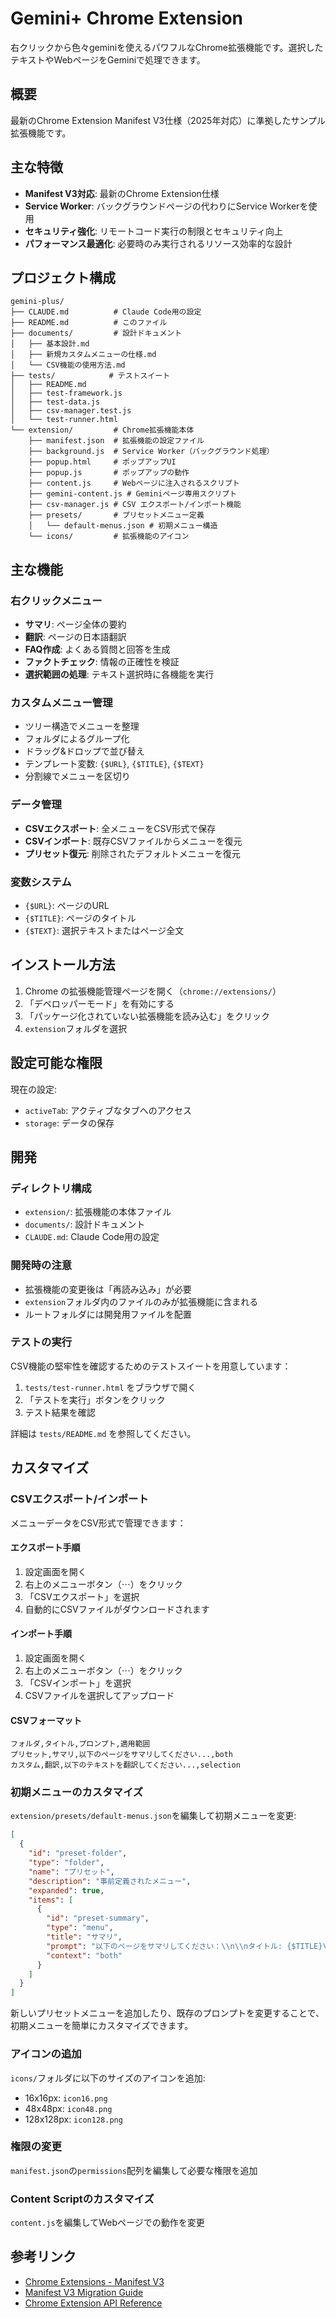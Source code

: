 # Gemini+ Chrome Extension

右クリックから色々geminiを使えるパワフルなChrome拡張機能です。選択したテキストやWebページをGeminiで処理できます。

## 概要

最新のChrome Extension Manifest V3仕様（2025年対応）に準拠したサンプル拡張機能です。

## 主な特徴

- **Manifest V3対応**: 最新のChrome Extension仕様
- **Service Worker**: バックグラウンドページの代わりにService Workerを使用
- **セキュリティ強化**: リモートコード実行の制限とセキュリティ向上
- **パフォーマンス最適化**: 必要時のみ実行されるリソース効率的な設計

## プロジェクト構成

```
gemini-plus/
├── CLAUDE.md          # Claude Code用の設定
├── README.md          # このファイル
├── documents/         # 設計ドキュメント
│   ├── 基本設計.md
│   ├── 新規カスタムメニューの仕様.md
│   └── CSV機能の使用方法.md
├── tests/            # テストスイート
│   ├── README.md
│   ├── test-framework.js
│   ├── test-data.js
│   ├── csv-manager.test.js
│   └── test-runner.html
└── extension/         # Chrome拡張機能本体
    ├── manifest.json  # 拡張機能の設定ファイル
    ├── background.js  # Service Worker（バックグラウンド処理）
    ├── popup.html     # ポップアップUI
    ├── popup.js       # ポップアップの動作
    ├── content.js     # Webページに注入されるスクリプト
    ├── gemini-content.js # Geminiページ専用スクリプト
    ├── csv-manager.js # CSV エクスポート/インポート機能
    ├── presets/       # プリセットメニュー定義
    │   └── default-menus.json # 初期メニュー構造
    └── icons/         # 拡張機能のアイコン
```

## 主な機能

### 右クリックメニュー
- **サマリ**: ページ全体の要約
- **翻訳**: ページの日本語翻訳
- **FAQ作成**: よくある質問と回答を生成
- **ファクトチェック**: 情報の正確性を検証
- **選択範囲の処理**: テキスト選択時に各機能を実行

### カスタムメニュー管理
- ツリー構造でメニューを整理
- フォルダによるグループ化
- ドラッグ&ドロップで並び替え
- テンプレート変数: `{$URL}`, `{$TITLE}`, `{$TEXT}`
- 分割線でメニューを区切り

### データ管理
- **CSVエクスポート**: 全メニューをCSV形式で保存
- **CSVインポート**: 既存CSVファイルからメニューを復元
- **プリセット復元**: 削除されたデフォルトメニューを復元

### 変数システム
- `{$URL}`: ページのURL
- `{$TITLE}`: ページのタイトル
- `{$TEXT}`: 選択テキストまたはページ全文

## インストール方法

1. Chrome の拡張機能管理ページを開く（`chrome://extensions/`）
2. 「デベロッパーモード」を有効にする
3. 「パッケージ化されていない拡張機能を読み込む」をクリック
4. `extension`フォルダを選択

## 設定可能な権限

現在の設定:
- `activeTab`: アクティブなタブへのアクセス
- `storage`: データの保存

## 開発

### ディレクトリ構成
- `extension/`: 拡張機能の本体ファイル
- `documents/`: 設計ドキュメント
- `CLAUDE.md`: Claude Code用の設定

### 開発時の注意
- 拡張機能の変更後は「再読み込み」が必要
- `extension`フォルダ内のファイルのみが拡張機能に含まれる
- ルートフォルダには開発用ファイルを配置

### テストの実行
CSV機能の堅牢性を確認するためのテストスイートを用意しています：

1. `tests/test-runner.html` をブラウザで開く
2. 「テストを実行」ボタンをクリック
3. テスト結果を確認

詳細は `tests/README.md` を参照してください。

## カスタマイズ

### CSVエクスポート/インポート
メニューデータをCSV形式で管理できます：

#### エクスポート手順
1. 設定画面を開く
2. 右上のメニューボタン（⋯）をクリック
3. 「CSVエクスポート」を選択
4. 自動的にCSVファイルがダウンロードされます

#### インポート手順
1. 設定画面を開く
2. 右上のメニューボタン（⋯）をクリック
3. 「CSVインポート」を選択
4. CSVファイルを選択してアップロード

#### CSVフォーマット
```csv
フォルダ,タイトル,プロンプト,適用範囲
プリセット,サマリ,以下のページをサマリしてください...,both
カスタム,翻訳,以下のテキストを翻訳してください...,selection
```

### 初期メニューのカスタマイズ
`extension/presets/default-menus.json`を編集して初期メニューを変更:

```json
[
  {
    "id": "preset-folder",
    "type": "folder",
    "name": "プリセット",
    "description": "事前定義されたメニュー",
    "expanded": true,
    "items": [
      {
        "id": "preset-summary",
        "type": "menu",
        "title": "サマリ",
        "prompt": "以下のページをサマリしてください：\\n\\nタイトル: {$TITLE}\\nURL: {$URL}\\n\\nページの内容をサマリしてください。",
        "context": "both"
      }
    ]
  }
]
```

新しいプリセットメニューを追加したり、既存のプロンプトを変更することで、初期メニューを簡単にカスタマイズできます。

### アイコンの追加
`icons/`フォルダに以下のサイズのアイコンを追加:
- 16x16px: `icon16.png`
- 48x48px: `icon48.png`
- 128x128px: `icon128.png`

### 権限の変更
`manifest.json`の`permissions`配列を編集して必要な権限を追加

### Content Scriptのカスタマイズ
`content.js`を編集してWebページでの動作を変更

## 参考リンク

- [Chrome Extensions - Manifest V3](https://developer.chrome.com/docs/extensions/develop/migrate/what-is-mv3)
- [Manifest V3 Migration Guide](https://developer.chrome.com/docs/extensions/develop/migrate)
- [Chrome Extension API Reference](https://developer.chrome.com/docs/extensions/reference)
